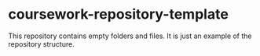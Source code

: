 # coursework-repository-template
This repository contains empty folders and files. It is just an example of the repository structure.
